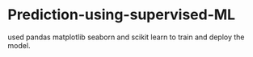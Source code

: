 # Prediction-using-supervised-ML
used pandas matplotlib seaborn and scikit learn to train and deploy the model.
